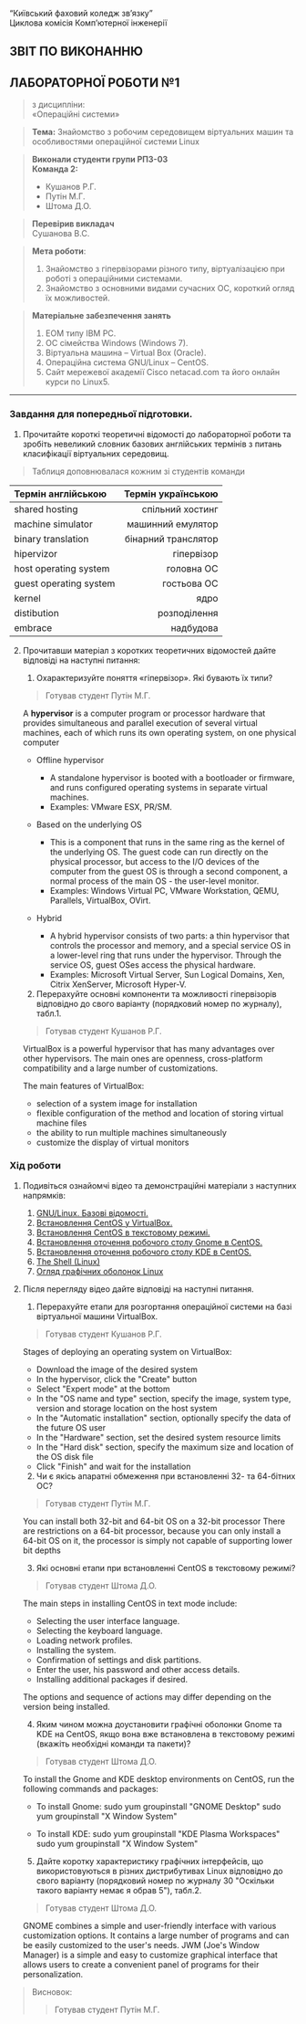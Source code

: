 “Київський фаховий коледж зв’язку”  
Циклова комісія Комп’ютерної інженерії

## ЗВІТ ПО ВИКОНАННЮ
## ЛАБОРАТОРНОЇ РОБОТИ №1
>з дисципліни:  
>«Операційні системи»

> **Тема:** Знайомство з робочим середовищем віртуальних машин та особливостями операційної системи Linux

>**Виконали студенти групи РПЗ-03**  
>**Команда 2:**
>- Кушанов Р.Г.
>- Путін М.Г.
>- Штома Д.О.

>**Перевірив викладач**  
>Сушанова В.С.

>**Мета роботи**:
>1. Знайомство з гіпервізорами різного типу, віртуалізацією при роботі з операційними системами.
>2. Знайомство з основними видами сучасних ОС, короткий огляд їх можливостей.

>**Матеріальне забезпечення занять**
>1. ЕОМ типу IBM PC.
>2. ОС сімейства Windows (Windows 7).
>3. Віртуальна машина – Virtual Box (Oracle).
>4. Операційна система GNU/Linux – CentOS.
>5. Сайт мережевої академії Cisco netacad.com та його онлайн курси по Linux5. 

***

### Завдання для попередньої підготовки.
1. Прочитайте короткі теоретичні відомості до лабораторної роботи та зробіть невеликий словник базових англійських термінів з питань класифікації віртуальних середовищ.
>Таблиця доповнювалася кожним зі студентів команди

| Термін англійською   | Термін українською |
|:---------------------|-------------------:|
|shared hosting        |спільний хостинг    |
|machine simulator     |машинний емулятор   |
|binary translation    |бінарний транслятор |
|hipervizor            |гіпервізор          |
|host operating system |головна ОС          |
|guest operating system|гостьова ОС         |
|kernel                |ядро                |
|distibution           |розподілення        |
|embrace               |надбудова           |

2. Прочитавши матеріал з коротких теоретичних відомостей дайте відповіді на наступні питання:
    1. Охарактеризуйте поняття «гіпервізор». Які бувають їх типи?
    > Готував студент Путін М.Г.
    
    A **hypervisor** is a computer program or processor hardware that provides simultaneous and parallel execution of several virtual machines, each of which runs its own operating system, on one physical computer
    
    - Offline hypervisor 
      - A standalone hypervisor is booted with a bootloader or firmware, and runs configured operating systems in separate virtual machines. 
      - Examples: VMware ESX, PR/SM.
    
    - Based on the underlying OS
      - This is a component that runs in the same ring as the kernel of the underlying OS. The guest code can run directly on the physical processor, but access to the I/O devices of the computer from the guest OS is through a second component, a normal process of the main OS - the user-level monitor.
      - Examples: Windows Virtual PC, VMware Workstation, QEMU, Parallels, VirtualBox, OVirt.
    
    - Hybrid 
      - A hybrid hypervisor consists of two parts: a thin hypervisor that controls the processor and memory, and a special service OS in a lower-level ring that runs under the hypervisor. Through the service OS, guest OSes access the physical hardware.
      - Examples: Microsoft Virtual Server, Sun Logical Domains, Xen, Citrix XenServer, Microsoft Hyper-V.

    
    2. Перерахуйте основні компоненти та можливості гіпервізорів відповідно до свого варіанту (порядковий номер по журналу), табл.1.
    >Готував студент Кушанов Р.Г.
    
    VirtualBox is a powerful hypervisor that has many advantages over other hypervisors. The main ones are openness, cross-platform compatibility and a large number of customizations.
    
    The main features of VirtualBox:
    - selection of a system image for installation
    - flexible configuration of the method and location of storing virtual machine files
    - the ability to run multiple machines simultaneously
    - customize the display of virtual monitors

    
### Хід роботи
1. Подивіться ознайомчі відео та демонстраційні матеріали з наступних напрямків:
    1. [GNU/Linux. Базові відомості.](https://www.youtube.com/watch?v=k4AKMLS2Ac8)
    2. [Встановлення CentOS у VirtualBox.](https://www.youtube.com/watch?v=W3XTYYoHe9A)
    3. [Встановлення CentOS в текстовому режимі.](https://www.youtube.com/watch?v=gOR-1o3K18Q)
    4. [Встановлення оточення робочого столу Gnome в CentOS.](https://www.youtube.com/watch?v=gcEiIH3KF4Y)
    5. [Встановлення оточення робочого столу KDE в CentOS.](https://www.youtube.com/watch?v=_ruIWLExaOY)
    6. [The Shell (Linux)](https://drive.google.com/open?id=0B0PV0_SM0LoDSVNPWUVRdUxaN2s)
    7. [Огляд графічних оболонок Linux](https://www.youtube.com/watch?v=lEGplwLXZ78)
    
2. Після перегляду відео дайте відповіді на наступні питання.
    1. Перерахуйте етапи для розгортання операційної системи на базі віртуальної машини VirtualBox.
    >Готував студент Кушанов Р.Г.
    
    Stages of deploying an operating system on VirtualBox:
    - Download the image of the desired system
    - In the hypervisor, click the "Create" button
    - Select "Expert mode" at the bottom
    - In the "OS name and type" section, specify the image, system type, version and storage location on the host system
    - In the "Automatic installation" section, optionally specify the data of the future OS user
    - In the "Hardware" section, set the desired system resource limits
    - In the "Hard disk" section, specify the maximum size and location of the OS disk file
    - Click "Finish" and wait for the installation
    
    2. Чи є якісь апаратні обмеження при встановленні 32- та 64-бітних ОС?
    >Готував студент Путін М.Г.
    
    You can install both 32-bit and 64-bit OS on a 32-bit processor
    There are restrictions on a 64-bit processor, because you can only install a 64-bit OS on it, the processor is simply not capable of supporting lower bit depths
    
    3. Які основні етапи при встановленні CentOS в текстовому режимі?
    >Готував студент Штома Д.О.
    
    The main steps in installing CentOS in text mode include:
    - Selecting the user interface language.
    - Selecting the keyboard language.
    - Loading network profiles.
    - Installing the system.
    - Confirmation of settings and disk partitions.
    - Enter the user, his password and other access details.
    - Installing additional packages if desired. 
    
    The options and sequence of actions may differ depending on the version being installed.
    
   4. Яким чином можна доустановити графічні оболонки Gnome та KDE на CentOS, якщо вона вже встановлена в текстовому режимі (вкажіть необхідні команди та пакети)?
    >Готував студент Штома Д.О.
    
    To install the Gnome and KDE desktop environments on CentOS, run the following commands and packages:

    - To install Gnome:
    sudo yum groupinstall "GNOME Desktop"
    sudo yum groupinstall "X Window System"

    - To install KDE:
    sudo yum groupinstall "KDE Plasma Workspaces"
    sudo yum groupinstall "X Window System"
     
    5. Дайте коротку характеристику графічних інтерфейсів, що використовуються в різних дистрибутивах Linux відповідно до свого варіанту (порядковий номер по     журналу 30 "Оскільки такого варіанту немає я обрав 5"), табл.2.
    >Готував студент Штома Д.О.
    
    GNOME combines a simple and user-friendly interface with various customization options. It contains a large number of programs and can be easily customized to the user's needs. JWM (Joe's Window Manager) is a simple and easy to customize graphical interface that allows users to create a convenient panel of programs for their personalization.
   
>Висновок:
>>Готував студент Путін М.Г.